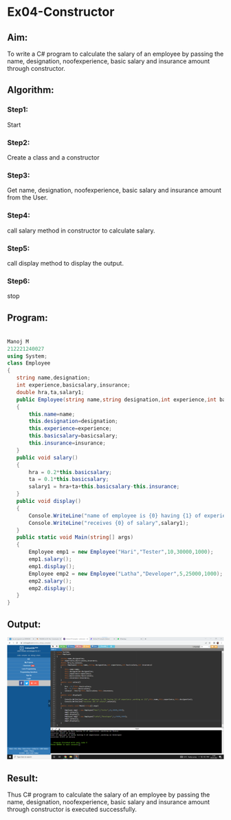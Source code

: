 # Ex04-Constructor
## Aim:
 To write a C# program to calculate the salary of an employee by passing the name, designation, noofexperience, basic salary and insurance amount through constructor.
 
 ## Algorithm:
 ### Step1: 
Start
### Step2:
Create a class and a constructor
### Step3:
Get name, designation, noofexperience, basic salary and insurance amount from the User.
### Step4:
call salary method in constructor to calculate salary.
### Step5:
call display method to display the output.
### Step6:
stop
 ## Program:
 ```c#

Manoj M
212221240027
using System;
class Employee
{
    string name,designation;
    int experience,basicsalary,insurance;
    double hra,ta,salary1;
    public Employee(string name,string designation,int experience,int basicsalary,int insurance)
    {
        this.name=name;
        this.designation=designation;
        this.experience=experience;
        this.basicsalary=basicsalary;
        this.insurance=insurance;
    }
    public void salary()
    {
        hra = 0.2*this.basicsalary;
        ta = 0.1*this.basicsalary;
        salary1 = hra+ta+this.basicsalary-this.insurance;
    }
    public void display()
    {
        Console.WriteLine("name of employee is {0} having {1} of experience ,working as {2}",this.name,this.experience,this.designation);
        Console.WriteLine("receives {0} of salary",salary1);
    }
    public static void Main(string[] args)
    {
        Employee emp1 = new Employee("Hari","Tester",10,30000,1000);
        emp1.salary();
        emp1.display();
        Employee emp2 = new Employee("Latha","Developer",5,25000,1000);
        emp2.salary();
        emp2.display();
    }
}
 ```
 ## Output:
 ![image](https://github.com/20004426-venkatesh/Ex04-Constructor/blob/main/exp3.png)

 ## Result:
 Thus C# program to calculate the salary of an employee by passing the name, designation, noofexperience, basic salary and insurance amount through constructor is executed successfully.
